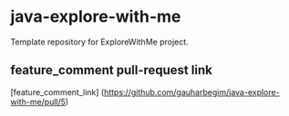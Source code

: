 # java-explore-with-me
Template repository for ExploreWithMe project.


## feature_comment pull-request link
[feature_comment_link] (https://github.com/gauharbegim/java-explore-with-me/pull/5)